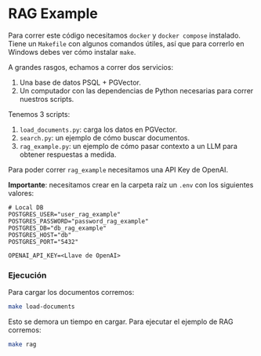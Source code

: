 # RAG Example

Para correr este código necesitamos `docker` y `docker compose` instalado. Tiene un `Makefile` con algunos comandos útiles, así que para correrlo en Windows debes ver cómo instalar `make`.

A grandes rasgos, echamos a correr dos servicios:

1. Una base de datos PSQL + PGVector.
2. Un computador con las dependencias de Python necesarias para correr nuestros scripts.

Tenemos 3 scripts:

1. `load_documents.py`: carga los datos en PGVector.
2. `search.py`: un ejemplo de cómo buscar documentos.
3. `rag_example.py`: un ejemplo de cómo pasar contexto a un LLM para obtener respuestas a medida.

Para poder correr `rag_example` necesitamos una API Key de OpenAI.

**Importante**: necesitamos crear en la carpeta raíz un `.env` con los siguientes valores:

```
# Local DB
POSTGRES_USER="user_rag_example"
POSTGRES_PASSWORD="password_rag_example"
POSTGRES_DB="db_rag_example"
POSTGRES_HOST="db"
POSTGRES_PORT="5432"

OPENAI_API_KEY=<Llave de OpenAI>
```

### Ejecución

Para cargar los documentos corremos:

```Bash
make load-documents
```

Esto se demora un tiempo en cargar. Para ejecutar el ejemplo de RAG corremos:

```Bash
make rag
```
